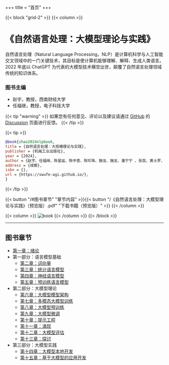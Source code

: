+++
title = "首页"
+++

{{< block "grid-2" >}}
{{< column >}}

# 《自然语言处理：大模型理论与实践》

自然语言处理（Natural Language Processing，NLP）是计算机科学与人工智能交叉领域中的一门关键技术，其目标是使计算机能够理解、解释、生成人类语言。2022 年底以 ChatGPT 为代表的大模型技术横空出世，颠覆了自然语言处理领域传统的知识体系。

### 图书主编

- 赵宇，教授，西南财经大学
- 任福继，教授，电子科技大学

{{< tip "warning" >}}
如果您有任何意见、评论以及建议请通过 [GitHub](https://github.com/swufe-agi/NLP-book) 的 [Discussion](https://github.com/swufe-agi/NLP-book/discussions) 页面进行反馈。
{{< /tip >}}

{{< tip >}}

```bibtex
@book{zhao2024nlpbook,
title = {自然语言处理：大规模理论与实践},
publisher = {机械工业出版社},
year = {2024},
author = {赵宇、任福继、陈星延、陈中普、陈珍珠、施龙、施龙、潘宁宁 、张蕊、黄士罗、余关元、张阳、李庆、谢志龙},
address = {成都},
isbn = {},
url = {https://swufe-agi.github.io/},
}
```

{{< /tip >}}

{{< button "/#图书章节" "章节内容" >}}{{< button "/《自然语言处理：大模型理论与实践》（预览版）.pdf" "下载书籍（预览版）" >}}
{{< /column >}}

{{< column >}}
![book](/images/book-cover.png)
{{< /column >}}
{{< /block >}}

---

## 图书章节

- [第一章：绪论](/)
- 第一部分：语言模型基础
  - [第二章：词向量](/)
  - [第三章：统计语言模型](/)
  - [第四章：神经语言模型](/)
  - [第五章：预训练语言模型](/)
- 第二部分：大模型理论
  - [第六章：大模型模型架构](/)
  - [第七章：多模态大模型训练](/)
  - [第八章：大模型预训练](/)
  - [第九章：大模型微调](/)
  - [第十章：提示工程](/)
  - [第十一章：涌现](/)
  - [第十二章：大模型评估](/)
  - [第十三章：探讨](/)
- 第三部分：大模型实践
  - [第十四章：大模型本地开发](/)
  - [第十五章：基于大模型的应用开发](/)